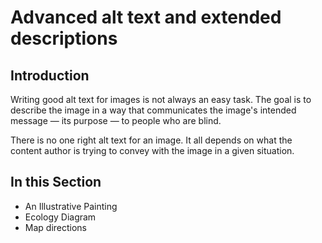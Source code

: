 # Advanced alt text and extended descriptions

## Introduction

Writing good alt text for images is not always an easy task. The goal is to describe the image in a way that communicates the image's intended message — its purpose — to people who are blind. 

There is no one right alt text for an image. It all depends on what the content author is trying to convey with the image in a given situation.

## In this Section

- An Illustrative Painting
- Ecology Diagram
- Map directions
